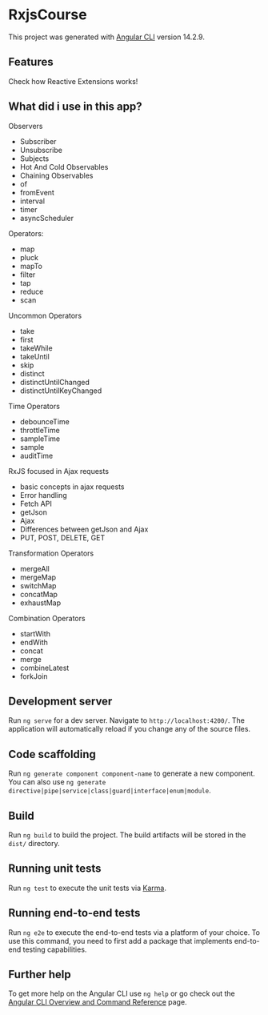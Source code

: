 # RxjsCourse

This project was generated with [Angular CLI](https://github.com/angular/angular-cli) version 14.2.9.

## Features
Check how Reactive Extensions works!


## What did i use in this app?

Observers
* Subscriber
* Unsubscribe
* Subjects
* Hot And Cold Observables
* Chaining Observables
* of
* fromEvent
* interval
* timer
* asyncScheduler
  
Operators:
* map
* pluck
* mapTo
* filter
* tap
* reduce
* scan
 
Uncommon Operators
* take
* first
* takeWhile
* takeUntil
* skip
* distinct
* distinctUntilChanged
* distinctUntilKeyChanged

Time Operators
* debounceTime
* throttleTime
* sampleTime
* sample
* auditTime


RxJS focused in Ajax requests
* basic concepts in ajax requests
* Error handling
* Fetch API
* getJson
* Ajax
* Differences between getJson and Ajax
* PUT, POST, DELETE, GET

Transformation Operators
* mergeAll
* mergeMap
* switchMap
* concatMap
* exhaustMap

Combination Operators
* startWith
* endWith
* concat
* merge
* combineLatest
* forkJoin

## Development server

Run `ng serve` for a dev server. Navigate to `http://localhost:4200/`. The application will automatically reload if you change any of the source files.

## Code scaffolding

Run `ng generate component component-name` to generate a new component. You can also use `ng generate directive|pipe|service|class|guard|interface|enum|module`.

## Build

Run `ng build` to build the project. The build artifacts will be stored in the `dist/` directory.

## Running unit tests

Run `ng test` to execute the unit tests via [Karma](https://karma-runner.github.io).

## Running end-to-end tests

Run `ng e2e` to execute the end-to-end tests via a platform of your choice. To use this command, you need to first add a package that implements end-to-end testing capabilities.

## Further help

To get more help on the Angular CLI use `ng help` or go check out the [Angular CLI Overview and Command Reference](https://angular.io/cli) page.

